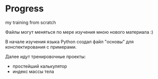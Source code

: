 # Progress
my training from scratch

Файлы могут меняться по мере изучения мною нового материала :)

В начале изучения языка Python создал файл "основы" для конспектирования с примерами.

Далее идут тренировочные проекты:
* простейший калькулятор
* индекс массы тела
